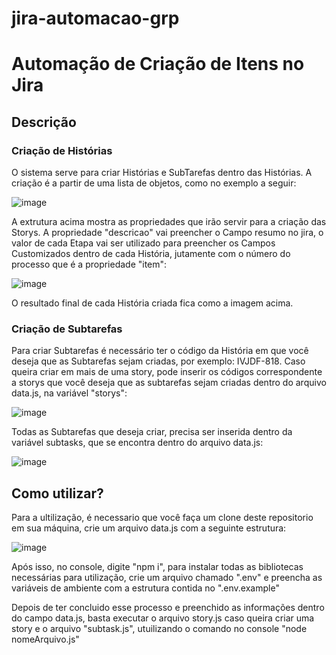 # jira-automacao-grp
<h1>Automação de Criação de Itens no Jira</h1>
<h2>Descrição</h2>
<h3>Criação de Histórias</h3>
O sistema serve para criar Histórias e SubTarefas dentro das Histórias. A criação é a partir de uma lista de objetos, como no exemplo a seguir:

![image](https://github.com/DiogoAAbreu/jira-automacao-grp/assets/102710131/b95ba8ea-a023-4027-a0ce-6de96a9c9823)

A extrutura acima mostra as propriedades que irão servir para a criação das Storys. A propriedade "descricao" vai preencher o Campo resumo no jira, o valor de cada Etapa vai ser utilizado para preencher os Campos Customizados dentro de cada História, jutamente com o número do processo que é a propriedade "item":

![image](https://github.com/DiogoAAbreu/jira-automacao-grp/assets/102710131/524bc2b3-c918-49a6-9b63-6c0958ed61a9)

O resultado final de cada História criada fica como a imagem acima.

<h3>Criação de Subtarefas</h3>
Para criar Subtarefas é necessário ter o código da História em que você deseja que as Subtarefas sejam criadas, por exemplo: IVJDF-818.
Caso queira criar em mais de uma story, pode inserir os códigos correspondente a storys que você deseja que as subtarefas sejam criadas dentro do arquivo data.js, na variável "storys":

![image](https://github.com/DiogoAAbreu/jira-automacao-grp/assets/102710131/354f79b7-93e5-4a7d-aba2-396959e06cc0)

Todas as Subtarefas que deseja criar, precisa ser inserida dentro da variável subtasks, que se encontra dentro do arquivo data.js:

![image](https://github.com/DiogoAAbreu/jira-automacao-grp/assets/102710131/96d50a62-60c5-4fa2-a952-b6b79ce35fa5)

<h2>Como utilizar?</h2>
Para a ultilização, é necessario que você faça um clone deste repositorio em sua máquina, crie um arquivo data.js com a seguinte estrutura: 

![image](https://github.com/DiogoAAbreu/jira-automacao-grp/assets/102710131/7ae59e5b-0eda-442d-a97c-a4f6466a19e1)

Após isso, no console, digite "npm i", para instalar todas as bibliotecas necessárias para utilização, crie um arquivo chamado ".env" e preencha as variáveis de ambiente com a estrutura contida no ".env.example"

Depois de ter concluido esse processo e preenchido as informações dentro do campo data.js, basta executar o arquivo story.js caso queira criar uma story e o arquivo "subtask.js", utuilizando o comando no console "node nomeArquivo.js"
